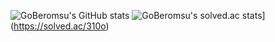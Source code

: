 ![GoBeromsu's GitHub stats](https://github-readme-stats.vercel.app/api?username=GoBeromsu&show_icons=true&theme=graywhite)
![GoBeromsu's solved.ac stats](http://mazassumnida.wtf/api/generate_badge?boj={handle})](https://solved.ac/310o)
